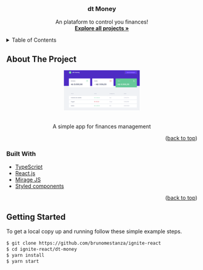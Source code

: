 <div id="top"></div>

<br />
<div align="center">
  <h3 align="center">dt Money</h3>

  <p align="center">
    An plataform to control you finances!
    <br />
    <a href="https://github.com/brunomestanza/ignite-react"><strong>Explore all projects »</strong></a>
  </p>
</div>

<details>
  <summary>Table of Contents</summary>
  <ol>
    <li>
      <a href="#about-the-project">About The Project</a>
      <ul>
        <li><a href="#built-with">Built With</a></li>
      </ul>
    </li>
    <li><a href="#getting-started">Getting Started</a></li>
  </ol>
</details>

## About The Project
<div align="center">
  <img src="assets/project-screenshot.png" alt="dt Money Screen Shot" width="200"/>
</div>
<br/>
<p align="center">A simple app for finances management<p>
<p align="right">(<a href="#top">back to top</a>)</p>

### Built With

* [TypeScript](https://www.typescriptlang.org/)
* [React.js](https://reactjs.org/)
* [Mirage JS](https://miragejs.com/)
* [Styled components](https://styled-components.com/)

<p align="right">(<a href="#top">back to top</a>)</p>

## Getting Started

To get a local copy up and running follow these simple example steps.

```
$ git clone https://github.com/brunomestanza/ignite-react
$ cd ignite-react/dt-money
$ yarn install
$ yarn start
```
